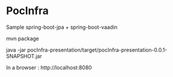 PocInfra
========

Sample spring-boot-jpa + spring-boot-vaadin

mvn package

java -jar pocInfra-presentation/target/pocInfra-presentation-0.0.1-SNAPSHOT.jar

In a browser : http://localhost:8080
